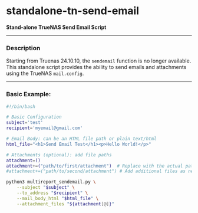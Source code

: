 # standalone-tn-send-email

**Stand-alone TrueNAS Send Email Script**

---

### Description
Starting from Truenas 24.10.10, the `sendemail` function is no longer available.  
This standalone script provides the ability to send emails and attachments using the TrueNAS `mail.config`.

---

### Basic Example:

```bash
#!/bin/bash

# Basic Configuration
subject='test' 
recipient='myemail@gmail.com'

# Email Body: can be an HTML file path or plain text/html
html_file="<h1>Send Email Test</h1><p>Hello World!</p>"

# Attachments (optional): add file paths
attachment=() 
attachment+=("path/to/first/attachment")  # Replace with the actual path
#attachment+=("path/to/second/attachment") # Add additional files as needed

python3 multireport_sendemail.py \
    --subject "$subject" \
    --to_address "$recipient" \
    --mail_body_html "$html_file" \
    --attachment_files "${attachment[@]}"
